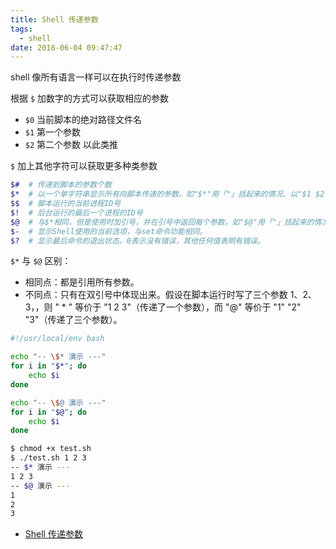 ```yaml
---
title: Shell 传递参数
tags:
  - shell
date: 2018-06-04 09:47:47
---
```



shell 像所有语言一样可以在执行时传递参数

<!-- more --><!-- toc -->

根据 `$` 加数字的方式可以获取相应的参数

- `$0` 当前脚本的绝对路径文件名
- `$1` 第一个参数
- `$2` 第二个参数
以此类推

`$` 加上其他字符可以获取更多种类参数

```bash
$#  # 传递到脚本的参数个数
$*  # 以一个单字符串显示所有向脚本传递的参数。如"$*"用「"」括起来的情况、以"$1 $2 … $n"的形式输出所有参数。
$$  # 脚本运行的当前进程ID号
$!  # 后台运行的最后一个进程的ID号
$@  # 与$*相同，但是使用时加引号，并在引号中返回每个参数。如"$@"用「"」括起来的情况、以"$1" "$2" … "$n" 的形式输出所有参数。
$-  # 显示Shell使用的当前选项，与set命令功能相同。
$?  # 显示最后命令的退出状态。0表示没有错误，其他任何值表明有错误。
```


`$*` 与 `$@` 区别：
- 相同点：都是引用所有参数。
- 不同点：只有在双引号中体现出来。假设在脚本运行时写了三个参数 1、2、3，，则 " * " 等价于 "1 2 3"（传递了一个参数），而 "@" 等价于 "1" "2" "3"（传递了三个参数）。

```bash
#!/usr/local/env bash

echo "-- \$* 演示 ---"
for i in "$*"; do
    echo $i
done

echo "-- \$@ 演示 ---"
for i in "$@"; do
    echo $i
done
```

```bash
$ chmod +x test.sh
$ ./test.sh 1 2 3
-- $* 演示 ---
1 2 3
-- $@ 演示 ---
1
2
3
```

- [Shell 传递参数](http://www.runoob.com/linux/linux-shell-passing-arguments.html)
